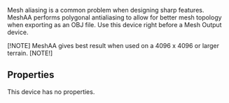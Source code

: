 Mesh aliasing is a common problem when designing sharp features. MeshAA performs polygonal antialiasing to allow for better mesh topology when exporting as an OBJ file. Use this device right before a Mesh Output device.

[!NOTE]
MeshAA gives best result when used on a 4096 x 4096 or larger terrain.
[NOTE!]

## Properties

This device has no properties.
